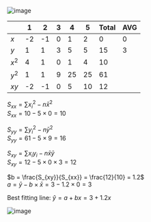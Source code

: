 
![image](https://github.com/user-attachments/assets/da5367ec-b13b-4d01-b478-962a0a002023)


|       |   1  |   2  |  3  |  4  |  5  |Total| AVG |  
|-------|------|------|-----|-----|-----|-----|-----|  
|  $x$  |  -2  |  -1  |  0  |  1  |  2  |   0 |  0  |  
|  $y$  |   1  |   1  |  3  |  5  |  5  |  15 |  3  |  
| $x^2$ |   4  |   1  |  0  |  1  |  4  |  10 |  
| $y^2$ |   1  |   1  |  9  | 25  | 25  |  61 |  
|  $xy$ |  -2  |  -1  |  0  |  5  | 10  |  12 |  



$S_{xx} = \sum{{x_{i}}^2} - n\bar{x}^2$  
$S_{xx} = 10 - 5 \times 0 = 10$  

$S_{yy} = \sum{{y_{i}}^2} - n\bar{y}^2$  
$S_{yy} = 61 - 5 \times 9 = 16$  

$S_{xy} = \sum{x_{i}y_{i}} - n\bar{x}\bar{y}$  
$S_{xy} = 12 - 5 \times 0 \times 3 = 12$  

$b = \frac{S_{xy}}{S_{xx}} = \frac{12}{10} = 1.2$  
$a = \bar{y} - b \times \bar{x} = 3 - 1.2 \times 0 = 3$  

Best fitting line: $\hat{y} = a + bx = 3 + 1.2x$

![image](https://github.com/user-attachments/assets/56067f39-794e-4794-b0c4-19cb0e253591)
